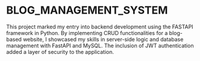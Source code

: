 # BLOG_MANAGEMENT_SYSTEM

This project marked my entry into backend development using the FASTAPI framework in Python. By implementing CRUD functionalities for a blog-based website, I showcased my skills in server-side logic and database management with FastAPI and MySQL. The inclusion of JWT authentication added a layer of security to the application.

